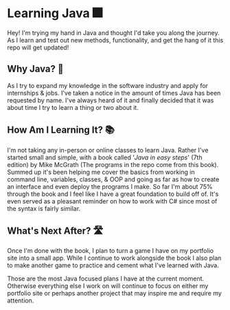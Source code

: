 # Learning Java 🎆

Hey! I'm trying my hand in Java and thought I'd take you along the journey. 
As I learn and test out new methods, functionality, and get the hang of it this repo
will get updated!

## Why Java? 🤔

As I try to expand my knowledge in the software industry and apply for internships & jobs. I've
taken a notice in the amount of times Java has been requested by name. I've always heard of it
and finally decided that it was about time I try to learn a thing or two about it.

## How Am I Learning It? 📚

I'm not taking any in-person or online classes to learn Java. Rather I've started small and simple,
with a book called '*Java in easy steps*' (7th edition) by Mike McGrath (The programs in the repo come from this book).
Summed up it's been helping me cover the basics from working in command line, variables, classes, 
& OOP and going as far as how to create an interface and even deploy the programs I make. So far 
I'm about 75% through the book and I feel like I have a great foundation to build off of. It's 
even served as a pleasant reminder on how to work with C# since most of the syntax is fairly similar.

## What's Next After? 🛣️

Once I'm done with the book, I plan to turn a game I have on my portfolio site into a small app.
While I continue to work alongside the book I also plan to make another game to practice and
cement what I've learned with Java.

Those are the most Java focused plans I have at the current moment. Otherwise everything else
I work on will continue to focus on either my portfolio site or perhaps another project that may
inspire me and require my attention.
